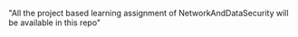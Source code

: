 "All the project based learning assignment of NetworkAndDataSecurity will be available in this repo" 
